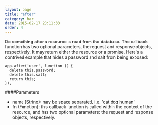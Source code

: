 ```yaml
---
layout: page
title: "after"
category: har
date: 2015-02-17 20:11:33
order: 4
---
```


Do something after a resource is read from the database. The callback function has two optional parameters, the request and response objects, respectively. It may return either the resource or a promise. Here's a contrived example that hides a password and salt from being exposed:

```
app.after('user', function () {
  delete this.password;
  delete this.salt;
  return this;
});
```

####Parameters

- name (String): may be space separated, i.e. 'cat dog human'
- fn (Function): this callback function is called within the context of the resource, and has two optional parameters: the request and response objects, respectively.
